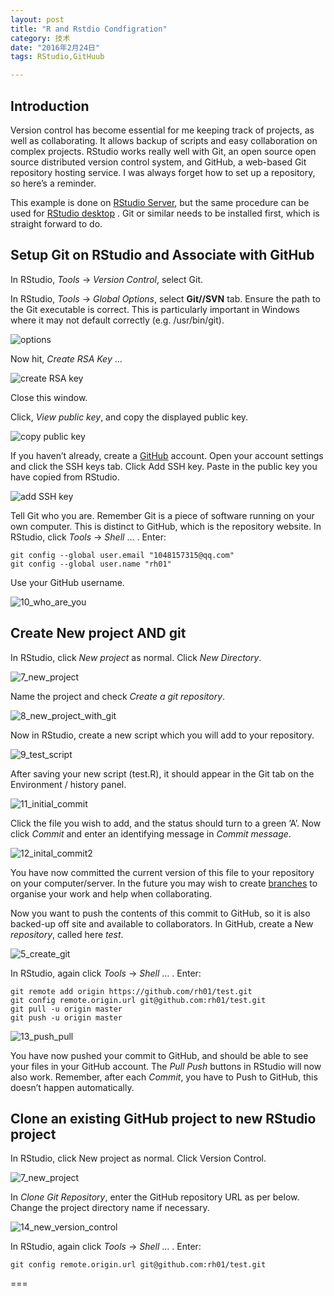 ```yaml
---
layout: post
title: "R and Rstdio Condfigration"
category: 技术
date: "2016年2月24日"
tags: RStudio,GitHuub

---
```


## Introduction

Version control has become essential for me keeping track of projects, as well as collaborating. It allows backup of scripts and easy collaboration on complex projects. RStudio works really well with Git, an open source open source distributed version control system, and GitHub, a web-based Git repository hosting service. I was always forget how to set up a repository, so here’s a reminder.


This example is done on [RStudio Server](https://www.rstudio.com/products/rstudio-server-pro/), but the same procedure can be used for [RStudio desktop](https://www.rstudio.com/products/rstudio/) . Git or similar needs to be installed first, which is straight forward to do.

## Setup Git on RStudio and Associate with GitHub

In RStudio, *Tools* -> *Version Control*, select Git.


In RStudio, *Tools* -> *Global Options*, select **Git//SVN** tab. Ensure the path to the Git executable is correct. This is particularly important in Windows where it may not default correctly (e.g. /usr/bin/git).

![options](../../../pic/1.png)

Now hit, *Create RSA Key* …

![create RSA key](../../../pic/2.png)

Close this window.

Click, *View public key*, and copy the displayed public key.

![copy public key](../../../pic/3.png)

If you haven’t already, create a [GitHub](www.github.com) account. Open your account settings and click the SSH keys tab. Click Add SSH key. Paste in the public key you have copied from RStudio.

![add SSH key](../../../pic/4.png)

Tell Git who you are. Remember Git is a piece of software running on your own computer. This is distinct to GitHub, which is the repository website. In RStudio, click *Tools* -> *Shell* … . Enter:

```
git config --global user.email "1048157315@qq.com"
git config --global user.name "rh01"
```

Use your GitHub username.

![10_who_are_you](../../../pic/5.png)



## Create New project AND git

In RStudio, click *New project* as normal. Click *New Directory*.

![7_new_project](../../../pic/6.jpg)

Name the project and check *Create a git repository*.

![8_new_project_with_git](../pic/7.jpg)

Now in RStudio, create a new script which you will add to your repository.

![9_test_script](../../../pic/8.jpg)


After saving your new script (test.R), it should appear in the Git tab on the Environment / history panel.

![11_initial_commit](../../../pic/9.jpg)

Click the file you wish to add, and the status should turn to a green ‘A’. Now click *Commit* and enter an identifying message in *Commit message*.

![12_inital_commit2](../../../pic/10.jpg)

You have now committed the current version of this file to your repository on your computer/server. In the future you may wish to create [branches](https://git-scm.com/book/en/v2/Git-Branching-Basic-Branching-and-Merging) to organise your work and help when collaborating.

Now you want to push the contents of this commit to GitHub, so it is also backed-up off site and available to collaborators. In GitHub, create a New *repository*, called here *test*.

![5_create_git](../../../pic/11.jpg)


In RStudio, again click *Tools* -> *Shell* … . Enter:

```
git remote add origin https://github.com/rh01/test.git
git config remote.origin.url git@github.com:rh01/test.git
git pull -u origin master
git push -u origin master
```

![13_push_pull](../../../pic/12.jpg)

You have now pushed your commit to GitHub, and should be able to see your files in your GitHub account. The *Pull Push* buttons in RStudio will now also work. Remember, after each *Commit*, you have to Push to GitHub, this doesn’t happen automatically.

## Clone an existing GitHub project to new RStudio project
In RStudio, click New project as normal. Click Version Control.

![7_new_project](../../../pic/13.jpg)

In *Clone Git Repository*, enter the GitHub repository URL as per below. Change the project directory name if necessary.

![14_new_version_control](../../../pic/14.jpg)

In RStudio, again click *Tools* -> *Shell* … . Enter:

```
git config remote.origin.url git@github.com:rh01/test.git
```

===

